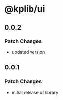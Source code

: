 # @kplib/ui

## 0.0.2

### Patch Changes

- updated version

## 0.0.1

### Patch Changes

- initial release of library
